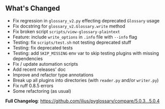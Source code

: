 ## What's Changed

- Fix regression in `glossary_v2.py` effecting deprecated `Glossary` usage
- Fix docstring for `glossary_v2.Glossary.write` method
- Fix broken script `scripts/view-glossary-plaintext`
- Feature: include `write_options` in `.info` file with `--info` flag
- Testing: fix `scripts/test.sh` not testing deprecated stuff
- Testing: fix deprecated tests
- Testing: add `SKIP_MISSING` env var to skip testing plugins with missing dependencies
- Fix / update automation scripts
- Add recent releases' doc
- Improve and refactor type annotations
- Break up all plugins into directories (with `reader.py` and/or `writer.py`)
- Fix ruff 0.8.5 errors
- Some refactoring (as usual)

**Full Changelog**: https://github.com/ilius/pyglossary/compare/5.0.3...5.0.4
